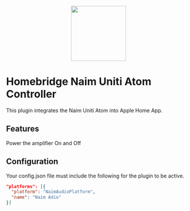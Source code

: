 <p align="center">

<img src="https://upload.wikimedia.org/wikipedia/commons/c/ca/Naim_Audio_Logo_Black.jpg" width="150">

</p>


# Homebridge Naim Uniti Atom Controller

This plugin integrates the Naim Uniti Atom into Apple Home App.

## Features

Power the amplifier On and Off


## Configuration

Your config.json file must include the following for the plugin to be active.

```json
"platforms": [{
  "platform": "NaimAudioPlatform",
  "name": "Naim Adio"
}]
```
